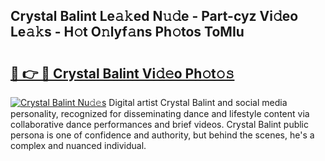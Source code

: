 ## Crystal Balint Le𝚊𝚔ed N𝚞𝚍e - Part-cyz Vi𝚍eo Le𝚊𝚔s - H𝚘t O𝚗lyf𝚊ns Ph𝚘tos ToMIu

# <h2><a href="http://hf4997.feru.top/?c=Crystal+Balint">🔗 👉 🔴 Crystal Balint Vi𝚍𝚎o Ph𝚘t𝚘𝚜</a></h2>

[![Crystal Balint Nu𝚍𝚎s](https://i.imgur.com/0TWrTi3.gif)](http://hf4997.feru.top/?c=Crystal+Balint)
Digital artist Crystal Balint and social media personality, recognized for disseminating dance and lifestyle content via collaborative dance performances and brief videos. Crystal Balint public persona is one of confidence and authority, but behind the scenes, he's a complex and nuanced individual. 
